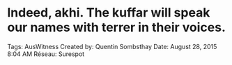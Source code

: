 # lndeed, akhi. The kuffar will speak our names with terrer in their voices.

Tags: AusWitness
Created by: Quentin Sombsthay
Date: August 28, 2015 8:04 AM
Réseau: Surespot